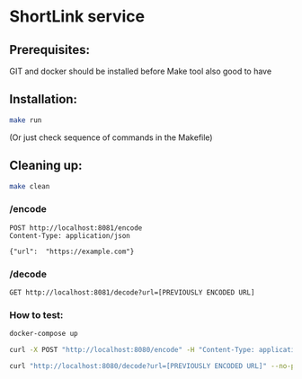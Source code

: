 # ShortLink service

## Prerequisites:
GIT and docker should be installed before
Make tool also good to have

## Installation:
```bash
make run
```

(Or just check sequence of commands in the Makefile)

## Cleaning up:
```bash
make clean
```


### /encode
```http request
POST http://localhost:8081/encode
Content-Type: application/json

{"url":  "https://example.com"}
```

### /decode
```http request
GET http://localhost:8081/decode?url=[PREVIOUSLY ENCODED URL]
```

### How to test:
```bash
docker-compose up
```
```bash
curl -X POST "http://localhost:8080/encode" -H "Content-Type: application/json" -d '{"url": "https://example.com"}' --no-progress-meter | jq
```
```bash
curl "http://localhost:8080/decode?url=[PREVIOUSLY ENCODED URL]" --no-progress-meter | jq
```
